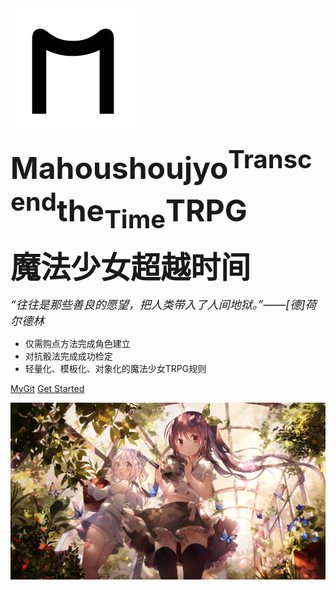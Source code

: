 <img src="M.svg" style="zoom:50%" />

<strong><font size= 7 >Mahoushoujyo<sup>Transcend</sup>the<sub>Time</sub>TRPG</font></strong>

<strong>
<font size = 8>魔法少女超越时间</font></strong>

<font size = 4><i>“往往是那些善良的愿望，把人类带入了人间地狱。”——[德]荷尔德林</i></font>

- 仅需购点方法完成角色建立
- 对抗骰法完成成功检定
- 轻量化、模板化、对象化的魔法少女TRPG规则

[MyGit](https://whiteloran.github.io/)
[Get Started](home.md)

<!-- background image -->

![BGI](BGI.png)

